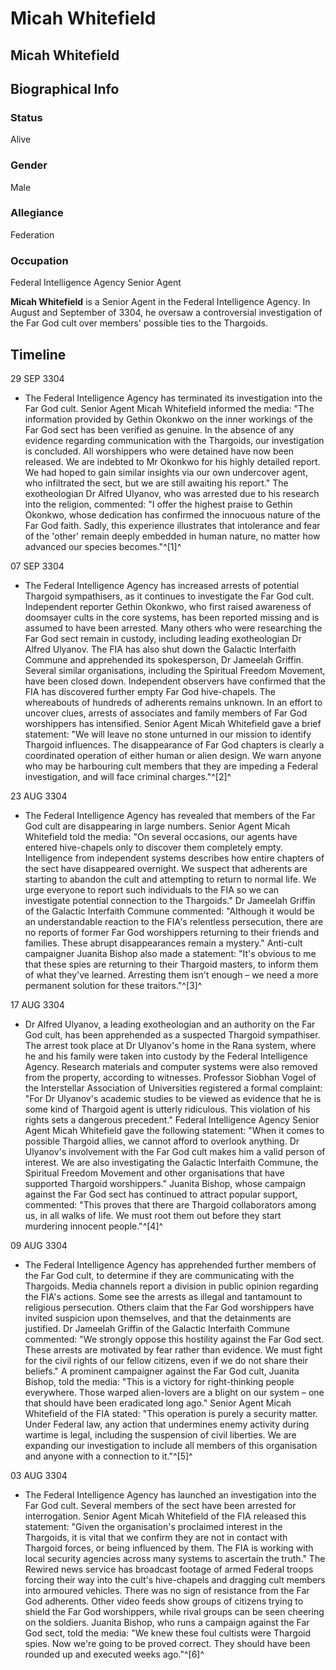 # Micah Whitefield
## Micah Whitefield

		

## Biographical Info

### Status

Alive

### Gender

Male

### Allegiance

Federation

### Occupation

Federal Intelligence Agency Senior Agent

**Micah Whitefield** is a Senior Agent in the Federal Intelligence Agency. In August and September of 3304, he oversaw a controversial investigation of the Far God cult over members' possible ties to the Thargoids.

## Timeline

29 SEP 3304

- The Federal Intelligence Agency has terminated its investigation into the Far God cult. Senior Agent Micah Whitefield informed the media: "The information provided by Gethin Okonkwo on the inner workings of the Far God sect has been verified as genuine. In the absence of any evidence regarding communication with the Thargoids, our investigation is concluded. All worshippers who were detained have now been released. We are indebted to Mr Okonkwo for his highly detailed report. We had hoped to gain similar insights via our own undercover agent, who infiltrated the sect, but we are still awaiting his report." The exotheologian Dr Alfred Ulyanov, who was arrested due to his research into the religion, commented: "I offer the highest praise to Gethin Okonkwo, whose dedication has confirmed the innocuous nature of the Far God faith. Sadly, this experience illustrates that intolerance and fear of the 'other' remain deeply embedded in human nature, no matter how advanced our species becomes."^[1]^

07 SEP 3304

- The Federal Intelligence Agency has increased arrests of potential Thargoid sympathisers, as it continues to investigate the Far God cult. Independent reporter Gethin Okonkwo, who first raised awareness of doomsayer cults in the core systems, has been reported missing and is assumed to have been arrested. Many others who were researching the Far God sect remain in custody, including leading exotheologian Dr Alfred Ulyanov. The FIA has also shut down the Galactic Interfaith Commune and apprehended its spokesperson, Dr Jameelah Griffin. Several similar organisations, including the Spiritual Freedom Movement, have been closed down. Independent observers have confirmed that the FIA has discovered further empty Far God hive-chapels. The whereabouts of hundreds of adherents remains unknown. In an effort to uncover clues, arrests of associates and family members of Far God worshippers has intensified. Senior Agent Micah Whitefield gave a brief statement: "We will leave no stone unturned in our mission to identify Thargoid influences. The disappearance of Far God chapters is clearly a coordinated operation of either human or alien design. We warn anyone who may be harbouring cult members that they are impeding a Federal investigation, and will face criminal charges."^[2]^

23 AUG 3304

- The Federal Intelligence Agency has revealed that members of the Far God cult are disappearing in large numbers. Senior Agent Micah Whitefield told the media: "On several occasions, our agents have entered hive-chapels only to discover them completely empty. Intelligence from independent systems describes how entire chapters of the sect have disappeared overnight. We suspect that adherents are starting to abandon the cult and attempting to return to normal life. We urge everyone to report such individuals to the FIA so we can investigate potential connection to the Thargoids." Dr Jameelah Griffin of the Galactic Interfaith Commune commented: "Although it would be an understandable reaction to the FIA's relentless persecution, there are no reports of former Far God worshippers returning to their friends and families. These abrupt disappearances remain a mystery." Anti-cult campaigner Juanita Bishop also made a statement: "It's obvious to me that these spies are returning to their Thargoid masters, to inform them of what they've learned. Arresting them isn't enough – we need a more permanent solution for these traitors."^[3]^

17 AUG 3304

- Dr Alfred Ulyanov, a leading exotheologian and an authority on the Far God cult, has been apprehended as a suspected Thargoid sympathiser. The arrest took place at Dr Ulyanov's home in the Rana system, where he and his family were taken into custody by the Federal Intelligence Agency. Research materials and computer systems were also removed from the property, according to witnesses. Professor Siobhan Vogel of the Interstellar Association of Universities registered a formal complaint: "For Dr Ulyanov's academic studies to be viewed as evidence that he is some kind of Thargoid agent is utterly ridiculous. This violation of his rights sets a dangerous precedent." Federal Intelligence Agency Senior Agent Micah Whitefield gave the following statement: "When it comes to possible Thargoid allies, we cannot afford to overlook anything. Dr Ulyanov's involvement with the Far God cult makes him a valid person of interest. We are also investigating the Galactic Interfaith Commune, the Spiritual Freedom Movement and other organisations that have supported Thargoid worshippers." Juanita Bishop, whose campaign against the Far God sect has continued to attract popular support, commented: "This proves that there are Thargoid collaborators among us, in all walks of life. We must root them out before they start murdering innocent people."^[4]^

09 AUG 3304

- The Federal Intelligence Agency has apprehended further members of the Far God cult, to determine if they are communicating with the Thargoids. Media channels report a division in public opinion regarding the FIA's actions. Some see the arrests as illegal and tantamount to religious persecution. Others claim that the Far God worshippers have invited suspicion upon themselves, and that the detainments are justified. Dr Jameelah Griffin of the Galactic Interfaith Commune commented: "We strongly oppose this hostility against the Far God sect. These arrests are motivated by fear rather than evidence. We must fight for the civil rights of our fellow citizens, even if we do not share their beliefs." A prominent campaigner against the Far God cult, Juanita Bishop, told the media: "This is a victory for right-thinking people everywhere. Those warped alien-lovers are a blight on our system – one that should have been eradicated long ago." Senior Agent Micah Whitefield of the FIA stated: "This operation is purely a security matter. Under Federal law, any action that undermines enemy activity during wartime is legal, including the suspension of civil liberties. We are expanding our investigation to include all members of this organisation and anyone with a connection to it."^[5]^

03 AUG 3304

- The Federal Intelligence Agency has launched an investigation into the Far God cult. Several members of the sect have been arrested for interrogation. Senior Agent Micah Whitefield of the FIA released this statement: "Given the organisation's proclaimed interest in the Thargoids, it is vital that we confirm they are not in contact with Thargoid forces, or being influenced by them. The FIA is working with local security agencies across many systems to ascertain the truth." The Rewired news service has broadcast footage of armed Federal troops forcing their way into the cult's hive-chapels and dragging cult members into armoured vehicles. There was no sign of resistance from the Far God adherents. Other video feeds show groups of citizens trying to shield the Far God worshippers, while rival groups can be seen cheering on the soldiers. Juanita Bishop, who runs a campaign against the Far God sect, told the media: "We knew these foul cultists were Thargoid spies. Now we're going to be proved correct. They should have been rounded up and executed weeks ago."^[6]^